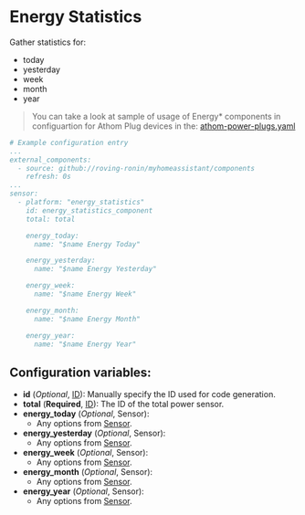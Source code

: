 # Energy Statistics

Gather statistics for:
* today
* yesterday
* week
* month
* year

> You can take a look at sample of usage of Energy* components in configuartion for Athom Plug devices in the: [athom-power-plugs.yaml](../../esphome/sensors/athom-power-plugs.yaml)

```yaml
# Example configuration entry
...
external_components:
  - source: github://roving-ronin/myhomeassistant/components
    refresh: 0s
...
sensor:
  - platform: "energy_statistics"
    id: energy_statistics_component
    total: total

    energy_today:
      name: "$name Energy Today"

    energy_yesterday:
      name: "$name Energy Yesterday"

    energy_week:
      name: "$name Energy Week"

    energy_month:
      name: "$name Energy Month"

    energy_year:
      name: "$name Energy Year"
```

## Configuration variables:
* **id** (*Optional*, [ID](https://esphome.io/guides/configuration-types.html#config-id)): Manually specify the ID used for code generation.
* **total** (**Required**, [ID](https://esphome.io/guides/configuration-types.html#config-id)): The ID of the total power sensor.
* **energy_today** (*Optional*, Sensor):
  * Any options from [Sensor](https://esphome.io/components/sensor/index.html#config-sensor).
* **energy_yesterday** (*Optional*, Sensor):
  * Any options from [Sensor](https://esphome.io/components/sensor/index.html#config-sensor).
* **energy_week** (*Optional*, Sensor):
  * Any options from [Sensor](https://esphome.io/components/sensor/index.html#config-sensor).
* **energy_month** (*Optional*, Sensor):
  * Any options from [Sensor](https://esphome.io/components/sensor/index.html#config-sensor).
* **energy_year** (*Optional*, Sensor):
  * Any options from [Sensor](https://esphome.io/components/sensor/index.html#config-sensor).
